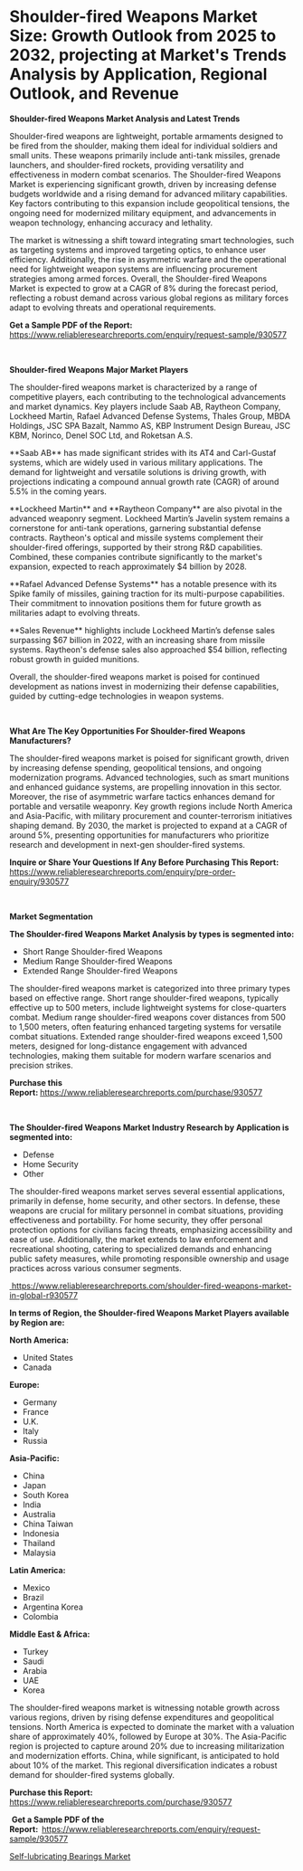 <p><h1>Shoulder-fired Weapons Market Size: Growth Outlook from 2025 to 2032, projecting at Market's Trends Analysis by Application, Regional Outlook, and Revenue</h1></p><p><strong>Shoulder-fired Weapons Market Analysis and Latest Trends</strong></p>
<p><p>Shoulder-fired weapons are lightweight, portable armaments designed to be fired from the shoulder, making them ideal for individual soldiers and small units. These weapons primarily include anti-tank missiles, grenade launchers, and shoulder-fired rockets, providing versatility and effectiveness in modern combat scenarios. The Shoulder-fired Weapons Market is experiencing significant growth, driven by increasing defense budgets worldwide and a rising demand for advanced military capabilities. Key factors contributing to this expansion include geopolitical tensions, the ongoing need for modernized military equipment, and advancements in weapon technology, enhancing accuracy and lethality.</p><p>The market is witnessing a shift toward integrating smart technologies, such as targeting systems and improved targeting optics, to enhance user efficiency. Additionally, the rise in asymmetric warfare and the operational need for lightweight weapon systems are influencing procurement strategies among armed forces. Overall, the Shoulder-fired Weapons Market is expected to grow at a CAGR of 8% during the forecast period, reflecting a robust demand across various global regions as military forces adapt to evolving threats and operational requirements.</p></p>
<p><strong>Get a Sample PDF of the Report:&nbsp;</strong> <a href="https://www.reliableresearchreports.com/enquiry/request-sample/930577?utm_campaign=3313&utm_medium=2&utm_source=Github&utm_content=ia&utm_term=21032025&utm_id=shoulder-fired-weapons">https://www.reliableresearchreports.com/enquiry/request-sample/930577</a></p>
<p>&nbsp;</p>
<p><strong>Shoulder-fired Weapons Major Market Players</strong></p>
<p><p>The shoulder-fired weapons market is characterized by a range of competitive players, each contributing to the technological advancements and market dynamics. Key players include Saab AB, Raytheon Company, Lockheed Martin, Rafael Advanced Defense Systems, Thales Group, MBDA Holdings, JSC SPA Bazalt, Nammo AS, KBP Instrument Design Bureau, JSC KBM, Norinco, Denel SOC Ltd, and Roketsan A.S.</p><p>**Saab AB** has made significant strides with its AT4 and Carl-Gustaf systems, which are widely used in various military applications. The demand for lightweight and versatile solutions is driving growth, with projections indicating a compound annual growth rate (CAGR) of around 5.5% in the coming years. </p><p>**Lockheed Martin** and **Raytheon Company** are also pivotal in the advanced weaponry segment. Lockheed Martin’s Javelin system remains a cornerstone for anti-tank operations, garnering substantial defense contracts. Raytheon's optical and missile systems complement their shoulder-fired offerings, supported by their strong R&D capabilities. Combined, these companies contribute significantly to the market's expansion, expected to reach approximately $4 billion by 2028.</p><p>**Rafael Advanced Defense Systems** has a notable presence with its Spike family of missiles, gaining traction for its multi-purpose capabilities. Their commitment to innovation positions them for future growth as militaries adapt to evolving threats.</p><p>**Sales Revenue** highlights include Lockheed Martin’s defense sales surpassing $67 billion in 2022, with an increasing share from missile systems. Raytheon's defense sales also approached $54 billion, reflecting robust growth in guided munitions.</p><p>Overall, the shoulder-fired weapons market is poised for continued development as nations invest in modernizing their defense capabilities, guided by cutting-edge technologies in weapon systems.</p></p>
<p>&nbsp;</p>
<p><strong>What Are The Key Opportunities For Shoulder-fired Weapons Manufacturers?</strong></p>
<p><p>The shoulder-fired weapons market is poised for significant growth, driven by increasing defense spending, geopolitical tensions, and ongoing modernization programs. Advanced technologies, such as smart munitions and enhanced guidance systems, are propelling innovation in this sector. Moreover, the rise of asymmetric warfare tactics enhances demand for portable and versatile weaponry. Key growth regions include North America and Asia-Pacific, with military procurement and counter-terrorism initiatives shaping demand. By 2030, the market is projected to expand at a CAGR of around 5%, presenting opportunities for manufacturers who prioritize research and development in next-gen shoulder-fired systems.</p></p>
<p><strong>Inquire or Share Your Questions If Any Before Purchasing This Report:</strong> <a href="https://www.reliableresearchreports.com/enquiry/pre-order-enquiry/930577?utm_campaign=3313&utm_medium=2&utm_source=Github&utm_content=ia&utm_term=21032025&utm_id=shoulder-fired-weapons">https://www.reliableresearchreports.com/enquiry/pre-order-enquiry/930577</a></p>
<p>&nbsp;</p>
<p><strong>Market Segmentation</strong></p>
<p><strong>The Shoulder-fired Weapons Market Analysis by types is segmented into:</strong></p>
<p><ul><li>Short Range Shoulder-fired Weapons</li><li>Medium Range Shoulder-fired Weapons</li><li>Extended Range Shoulder-fired Weapons</li></ul></p>
<p><p>The shoulder-fired weapons market is categorized into three primary types based on effective range. Short range shoulder-fired weapons, typically effective up to 500 meters, include lightweight systems for close-quarters combat. Medium range shoulder-fired weapons cover distances from 500 to 1,500 meters, often featuring enhanced targeting systems for versatile combat situations. Extended range shoulder-fired weapons exceed 1,500 meters, designed for long-distance engagement with advanced technologies, making them suitable for modern warfare scenarios and precision strikes.</p></p>
<p><strong>Purchase this Report:&nbsp;</strong><a href="https://www.reliableresearchreports.com/purchase/930577?utm_campaign=3313&utm_medium=2&utm_source=Github&utm_content=ia&utm_term=21032025&utm_id=shoulder-fired-weapons">https://www.reliableresearchreports.com/purchase/930577</a></p>
<p>&nbsp;</p>
<p><strong>The Shoulder-fired Weapons Market Industry Research by Application is segmented into:</strong></p>
<p><ul><li>Defense</li><li>Home Security</li><li>Other</li></ul></p>
<p><p>The shoulder-fired weapons market serves several essential applications, primarily in defense, home security, and other sectors. In defense, these weapons are crucial for military personnel in combat situations, providing effectiveness and portability. For home security, they offer personal protection options for civilians facing threats, emphasizing accessibility and ease of use. Additionally, the market extends to law enforcement and recreational shooting, catering to specialized demands and enhancing public safety measures, while promoting responsible ownership and usage practices across various consumer segments.</p></p>
<p><a href="https://www.reliableresearchreports.com/shoulder-fired-weapons-market-in-global-r930577?utm_campaign=3313&utm_medium=2&utm_source=Github&utm_content=ia&utm_term=21032025&utm_id=shoulder-fired-weapons">&nbsp;https://www.reliableresearchreports.com/shoulder-fired-weapons-market-in-global-r930577</a></p>
<p><strong>In terms of Region, the Shoulder-fired Weapons Market Players available by Region are:</strong></p>
<p>
    <p> <strong> North America: </strong>
        <ul>
            <li>United States</li>
            <li>Canada</li>
        </ul>
        </p> 
    <p> <strong> Europe: </strong>
        <ul>
            <li>Germany</li>
            <li>France</li>
            <li>U.K.</li>
            <li>Italy</li>
            <li>Russia</li>
        </ul>
        </p> 
    <p> <strong> Asia-Pacific: </strong>
        <ul>
            <li>China</li>
            <li>Japan</li>
            <li>South Korea</li>
            <li>India</li>
            <li>Australia</li>
            <li>China Taiwan</li>
            <li>Indonesia</li>
            <li>Thailand</li>
            <li>Malaysia</li>
        </ul>
        </p> 
    <p> <strong> Latin America: </strong>
        <ul>
            <li>Mexico</li>
            <li>Brazil</li>
            <li>Argentina Korea</li>
            <li>Colombia</li>
        </ul>
        </p> 
    <p> <strong> Middle East & Africa: </strong>
        <ul>
            <li>Turkey</li>
            <li>Saudi</li>
            <li>Arabia</li>
            <li>UAE</li>
            <li>Korea</li>
        </ul>
    </p>
    </p>
<p><p>The shoulder-fired weapons market is witnessing notable growth across various regions, driven by rising defense expenditures and geopolitical tensions. North America is expected to dominate the market with a valuation share of approximately 40%, followed by Europe at 30%. The Asia-Pacific region is projected to capture around 20% due to increasing militarization and modernization efforts. China, while significant, is anticipated to hold about 10% of the market. This regional diversification indicates a robust demand for shoulder-fired systems globally.</p></p>
<p><strong>Purchase this Report: </strong><a href="https://www.reliableresearchreports.com/purchase/930577?utm_campaign=3313&utm_medium=2&utm_source=Github&utm_content=ia&utm_term=21032025&utm_id=shoulder-fired-weapons">https://www.reliableresearchreports.com/purchase/930577</a></p>
<p>&nbsp;<strong>Get a Sample PDF of the Report:&nbsp;&nbsp;</strong><a href="https://www.reliableresearchreports.com/enquiry/request-sample/930577?utm_campaign=3313&utm_medium=2&utm_source=Github&utm_content=ia&utm_term=21032025&utm_id=shoulder-fired-weapons">https://www.reliableresearchreports.com/enquiry/request-sample/930577</a></p>
<p><strong></strong></p>
<p><p><a href="https://github.com/iquiseeboli/Market-Research-Report-List-1/blob/main/self-lubricating-bearings-market.md?utm_campaign=3313&utm_medium=2&utm_source=Github&utm_content=ia&utm_term=21032025&utm_id=shoulder-fired-weapons">Self-lubricating Bearings Market</a></p></p>